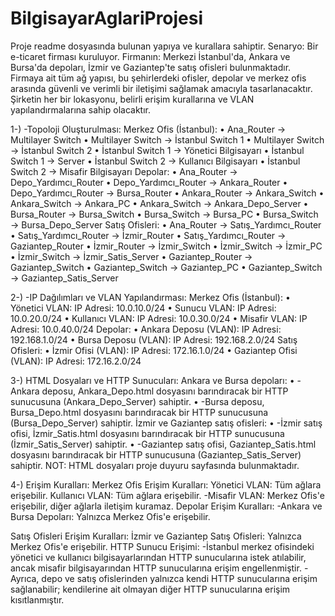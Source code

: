 # BilgisayarAglariProjesi
Proje readme dosyasında bulunan yapıya ve kurallara sahiptir.
Senaryo:
Bir e-ticaret firması kuruluyor. Firmanın:
Merkezi İstanbul'da,
Ankara ve Bursa'da depoları,
İzmir ve Gaziantep'te satış ofisleri bulunmaktadır.
Firmaya ait tüm ağ yapısı, bu şehirlerdeki ofisler, depolar ve merkez ofis arasında güvenli ve verimli bir iletişimi sağlamak amacıyla tasarlanacaktır. Şirketin her bir lokasyonu, belirli erişim kurallarına ve VLAN yapılandırmalarına sahip olacaktır.

1-) -Topoloji Oluşturulması:
Merkez Ofis (İstanbul):
•	Ana_Router → Multilayer Switch
•	Multilayer Switch → İstanbul Switch 1
•	Multilayer Switch → İstanbul Switch 2
•	İstanbul Switch 1 → Yönetici Bilgisayarı
•	İstanbul Switch 1 → Server
•	İstanbul Switch 2 → Kullanıcı Bilgisayarı
•	İstanbul Switch 2 → Misafir Bilgisayarı
Depolar:
•	Ana_Router → Depo_Yardımcı_Router
•	Depo_Yardımcı_Router → Ankara_Router 
•	Depo_Yardımcı_Router → Bursa_Router 
•	Ankara_Router → Ankara_Switch
•	Ankara_Switch → Ankara_PC 
•	Ankara_Switch → Ankara_Depo_Server
•	Bursa_Router → Bursa_Switch
•	Bursa_Switch → Bursa_PC 
•	Bursa_Switch → Bursa_Depo_Server
Satış Ofisleri:
•	Ana_Router → Satış_Yardımcı_Router
•	Satış_Yardımcı_Router → İzmir_Router 
•	Satış_Yardımcı_Router → Gaziantep_Router 
•	İzmir_Router → İzmir_Switch
•	İzmir_Switch → İzmir_PC 
•	İzmir_Switch → İzmir_Satis_Server 
•	Gaziantep_Router → Gaziantep_Switch
•	Gaziantep_Switch → Gaziantep_PC 
•	Gaziantep_Switch → Gaziantep_Satis_Server

2-) -IP Dağılımları ve VLAN Yapılandırması:
Merkez Ofis (İstanbul):
•	Yönetici VLAN:
IP Adresi: 10.0.10.0/24
•	Sunucu VLAN:
IP Adresi: 10.0.20.0/24
•	Kullanıcı VLAN:
IP Adresi: 10.0.30.0/24
•	Misafir VLAN:
IP Adresi: 10.0.40.0/24
Depolar:
•	Ankara Deposu (VLAN):
IP Adresi: 192.168.1.0/24
•	Bursa Deposu (VLAN):
IP Adresi: 192.168.2.0/24
Satış Ofisleri:
•	İzmir Ofisi (VLAN):
IP Adresi: 172.16.1.0/24
•	Gaziantep Ofisi (VLAN):
IP Adresi: 172.16.2.0/24

3-) HTML Dosyaları ve HTTP Sunucuları:
Ankara ve Bursa depoları:
•	-Ankara deposu, Ankara_Depo.html dosyasını barındıracak bir HTTP sunucusuna (Ankara_Depo_Server) sahiptir. 
•	-Bursa deposu, Bursa_Depo.html dosyasını barındıracak bir HTTP sunucusuna (Bursa_Depo_Server) sahiptir.
İzmir ve Gaziantep satış ofisleri:
•	-İzmir satış ofisi, İzmir_Satis.html dosyasını barındıracak bir HTTP sunucusuna (İzmir_Satis_Server) sahiptir.
•	-Gaziantep satış ofisi, Gaziantep_Satis.html dosyasını barındıracak bir HTTP sunucusuna (Gaziantep_Satis_Server) sahiptir.
NOT: HTML dosyaları proje duyuru sayfasında bulunmaktadır.

4-) Erişim Kuralları:
Merkez Ofis Erişim Kuralları:
Yönetici VLAN: Tüm ağlara erişebilir.
Kullanıcı VLAN: Tüm ağlara erişebilir.
-Misafir VLAN: Merkez Ofis'e erişebilir, diğer ağlarla iletişim kuramaz. 
Depolar Erişim Kuralları:
-Ankara ve Bursa Depoları: Yalnızca Merkez Ofis'e erişebilir.

Satış Ofisleri Erişim Kuralları:
İzmir ve Gaziantep Satış Ofisleri: Yalnızca Merkez Ofis'e erişebilir.
HTTP Sunucu Erişimi:
-İstanbul merkez ofisindeki yönetici ve kullanıcı bilgisayarlarından HTTP sunucularına istek atılabilir, ancak misafir bilgisayarından HTTP sunucularına erişim engellenmiştir. 
-Ayrıca, depo ve satış ofislerinden yalnızca kendi HTTP sunucularına erişim sağlanabilir; kendilerine ait olmayan diğer HTTP sunucularına erişim kısıtlanmıştır.

